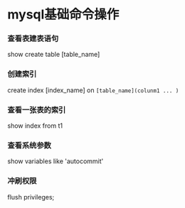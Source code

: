 # mysql基础命令操作

### 查看表建表语句

show create table [table_name]

### 创建索引

create index [index_name]  on  ```[table_name](colunm1 ... )```

### 查看一张表的索引

show index from t1

### 查看系统参数

show variables like 'autocommit'

### 冲刷权限

flush privileges;
